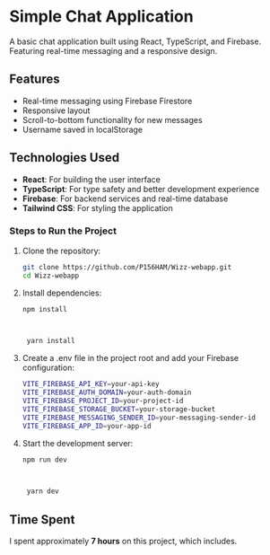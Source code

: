 # Simple Chat Application

A basic chat application built using React, TypeScript, and Firebase. Featuring real-time messaging and a responsive design.

## Features

- Real-time messaging using Firebase Firestore
- Responsive layout
- Scroll-to-bottom functionality for new messages
- Username saved in localStorage

## Technologies Used

- **React**: For building the user interface
- **TypeScript**: For type safety and better development experience
- **Firebase**: For backend services and real-time database
- **Tailwind CSS**: For styling the application

### Steps to Run the Project

1. Clone the repository:

   ```bash
   git clone https://github.com/P156HAM/Wizz-webapp.git
   cd Wizz-webapp
   ```

2. Install dependencies:

   ```bash
   npm install



    yarn install
   ```

3. Create a .env file in the project root and add your Firebase configuration:
   ```bash
   VITE_FIREBASE_API_KEY=your-api-key
   VITE_FIREBASE_AUTH_DOMAIN=your-auth-domain
   VITE_FIREBASE_PROJECT_ID=your-project-id
   VITE_FIREBASE_STORAGE_BUCKET=your-storage-bucket
   VITE_FIREBASE_MESSAGING_SENDER_ID=your-messaging-sender-id
   VITE_FIREBASE_APP_ID=your-app-id
   ```
4. Start the development server:

   ```bash
   npm run dev



    yarn dev
   ```

## Time Spent

I spent approximately **7 hours** on this project, which includes.
